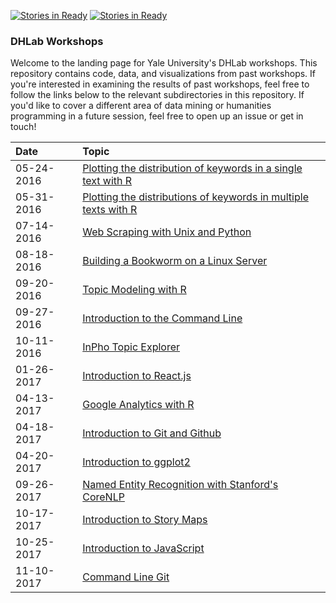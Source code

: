 [![Stories in Ready](https://badge.waffle.io/YaleDHLab/lab-workshops.png?label=ready&title=Ready)](https://waffle.io/YaleDHLab/lab-workshops)
[![Stories in Ready](https://badge.waffle.io/YaleDHLab/lab-workshops.png?label=ready&title=Ready)](https://waffle.io/YaleDHLab/lab-workshops)
### DHLab Workshops

Welcome to the landing page for Yale University's DHLab workshops. This repository contains code, data, and visualizations from past workshops. If you're interested in examining the results of past workshops, feel free to follow the links below to the relevant subdirectories in this repository. If you'd like to cover a different area of data mining or humanities programming in a future session, feel free to open up an issue or get in touch!

Date | Topic |
:-------------- |:-------------
05-24-2016 | [Plotting the distribution of keywords in a single text with R](https://github.com/YaleDHLab/lab-workshops/tree/master/greek-text-analysis/single-text)
05-31-2016 | [Plotting the distributions of keywords in multiple texts with R](https://github.com/YaleDHLab/lab-workshops/tree/master/greek-text-analysis/multiple-texts)
07-14-2016 | [Web Scraping with Unix and Python](https://github.com/YaleDHLab/lab-workshops/tree/master/web-scraping)
08-18-2016 | [Building a Bookworm on a Linux Server](https://github.com/YaleDHLab/lab-workshops/tree/master/bookworm)
09-20-2016 | [Topic Modeling with R](https://github.com/YaleDHLab/lab-workshops/tree/master/rstudio_dfrtopics)
09-27-2016 | [Introduction to the Command Line](https://github.com/YaleDHLab/lab-workshops/tree/master/command-line)
10-11-2016 | [InPho Topic Explorer](https://github.com/YaleDHLab/lab-workshops/tree/master/inpho-topic-explorer)
01-26-2017 | [Introduction to React.js](https://github.com/YaleDHLab/lab-workshops/tree/master/react)
04-13-2017 | [Google Analytics with R](https://github.com/YaleDHLab/lab-workshops/tree/master/google-analytics)
04-18-2017 | [Introduction to Git and Github](https://github.com/YaleDHLab/lab-workshops/tree/master/intro-to-git)
04-20-2017 | [Introduction to ggplot2](https://github.com/YaleDHLab/lab-workshops/tree/master/intro-to-ggplot)
09-26-2017 | [Named Entity Recognition with Stanford's CoreNLP](https://github.com/YaleDHLab/lab-workshops/tree/master/named-entity-recognition)
10-17-2017 | [Introduction to Story Maps](https://github.com/YaleDHLab/lab-workshops/blob/master/story-maps/README.md)
10-25-2017 | [Introduction to JavaScript](https://github.com/YaleDHLab/lab-workshops/blob/master/intro-to-javascript/README.md)
11-10-2017 | [Command Line Git](https://github.com/YaleDHLab/lab-workshops/blob/master/command-line-git/README.md)